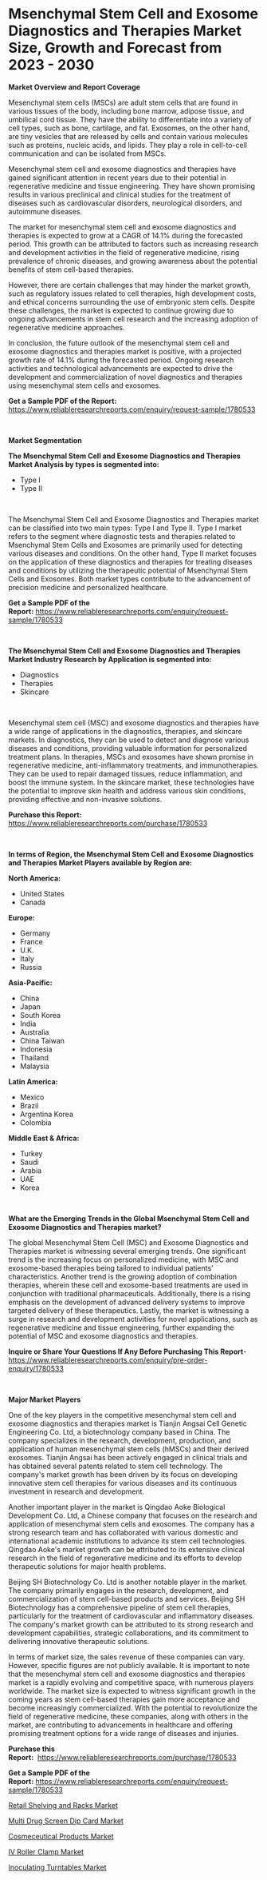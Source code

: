 <p><h1>Msenchymal Stem Cell and Exosome Diagnostics and Therapies Market Size, Growth and Forecast from 2023 - 2030</h1></p><p><strong>Market Overview and Report Coverage</strong></p>
<p><p>Mesenchymal stem cells (MSCs) are adult stem cells that are found in various tissues of the body, including bone marrow, adipose tissue, and umbilical cord tissue. They have the ability to differentiate into a variety of cell types, such as bone, cartilage, and fat. Exosomes, on the other hand, are tiny vesicles that are released by cells and contain various molecules such as proteins, nucleic acids, and lipids. They play a role in cell-to-cell communication and can be isolated from MSCs.</p><p>Mesenchymal stem cell and exosome diagnostics and therapies have gained significant attention in recent years due to their potential in regenerative medicine and tissue engineering. They have shown promising results in various preclinical and clinical studies for the treatment of diseases such as cardiovascular disorders, neurological disorders, and autoimmune diseases.</p><p>The market for mesenchymal stem cell and exosome diagnostics and therapies is expected to grow at a CAGR of 14.1% during the forecasted period. This growth can be attributed to factors such as increasing research and development activities in the field of regenerative medicine, rising prevalence of chronic diseases, and growing awareness about the potential benefits of stem cell-based therapies.</p><p>However, there are certain challenges that may hinder the market growth, such as regulatory issues related to cell therapies, high development costs, and ethical concerns surrounding the use of embryonic stem cells. Despite these challenges, the market is expected to continue growing due to ongoing advancements in stem cell research and the increasing adoption of regenerative medicine approaches.</p><p>In conclusion, the future outlook of the mesenchymal stem cell and exosome diagnostics and therapies market is positive, with a projected growth rate of 14.1% during the forecasted period. Ongoing research activities and technological advancements are expected to drive the development and commercialization of novel diagnostics and therapies using mesenchymal stem cells and exosomes.</p></p>
<p><strong>Get a Sample PDF of the Report:</strong> <a href="https://www.reliableresearchreports.com/enquiry/request-sample/1780533">https://www.reliableresearchreports.com/enquiry/request-sample/1780533</a></p>
<p>&nbsp;</p>
<p><strong>Market Segmentation</strong></p>
<p><strong>The Msenchymal Stem Cell and Exosome Diagnostics and Therapies Market Analysis by types is segmented into:</strong></p>
<p><ul><li>Type I</li><li>Type II</li></ul></p>
<p>&nbsp;</p>
<p><p>The Msenchymal Stem Cell and Exosome Diagnostics and Therapies market can be classified into two main types: Type I and Type II. Type I market refers to the segment where diagnostic tests and therapies related to Msenchymal Stem Cells and Exosomes are primarily used for detecting various diseases and conditions. On the other hand, Type II market focuses on the application of these diagnostics and therapies for treating diseases and conditions by utilizing the therapeutic potential of Msenchymal Stem Cells and Exosomes. Both market types contribute to the advancement of precision medicine and personalized healthcare.</p></p>
<p><strong>Get a Sample PDF of the Report:</strong>&nbsp;<a href="https://www.reliableresearchreports.com/enquiry/request-sample/1780533">https://www.reliableresearchreports.com/enquiry/request-sample/1780533</a></p>
<p>&nbsp;</p>
<p><strong>The Msenchymal Stem Cell and Exosome Diagnostics and Therapies Market Industry Research by Application is segmented into:</strong></p>
<p><ul><li>Diagnostics</li><li>Therapies</li><li>Skincare</li></ul></p>
<p>&nbsp;</p>
<p><p>Mesenchymal stem cell (MSC) and exosome diagnostics and therapies have a wide range of applications in the diagnostics, therapies, and skincare markets. In diagnostics, they can be used to detect and diagnose various diseases and conditions, providing valuable information for personalized treatment plans. In therapies, MSCs and exosomes have shown promise in regenerative medicine, anti-inflammatory treatments, and immunotherapies. They can be used to repair damaged tissues, reduce inflammation, and boost the immune system. In the skincare market, these technologies have the potential to improve skin health and address various skin conditions, providing effective and non-invasive solutions.</p></p>
<p><strong>Purchase this Report:</strong>&nbsp; <a href="https://www.reliableresearchreports.com/purchase/1780533">https://www.reliableresearchreports.com/purchase/1780533</a></p>
<p>&nbsp;</p>
<p><strong>In terms of Region, the Msenchymal Stem Cell and Exosome Diagnostics and Therapies Market Players available by Region are:</strong></p>
<p>
    <p> <strong> North America: </strong>
        <ul>
            <li>United States</li>
            <li>Canada</li>
        </ul>
        </p> 
    <p> <strong> Europe: </strong>
        <ul>
            <li>Germany</li>
            <li>France</li>
            <li>U.K.</li>
            <li>Italy</li>
            <li>Russia</li>
        </ul>
        </p> 
    <p> <strong> Asia-Pacific: </strong>
        <ul>
            <li>China</li>
            <li>Japan</li>
            <li>South Korea</li>
            <li>India</li>
            <li>Australia</li>
            <li>China Taiwan</li>
            <li>Indonesia</li>
            <li>Thailand</li>
            <li>Malaysia</li>
        </ul>
        </p> 
    <p> <strong> Latin America: </strong>
        <ul>
            <li>Mexico</li>
            <li>Brazil</li>
            <li>Argentina Korea</li>
            <li>Colombia</li>
        </ul>
        </p> 
    <p> <strong> Middle East & Africa: </strong>
        <ul>
            <li>Turkey</li>
            <li>Saudi</li>
            <li>Arabia</li>
            <li>UAE</li>
            <li>Korea</li>
        </ul>
    </p>
    </p>
<p>&nbsp;</p>
<p><strong>What are the Emerging Trends in the Global Msenchymal Stem Cell and Exosome Diagnostics and Therapies market?</strong></p>
<p><p>The global Mesenchymal Stem Cell (MSC) and Exosome Diagnostics and Therapies market is witnessing several emerging trends. One significant trend is the increasing focus on personalized medicine, with MSC and exosome-based therapies being tailored to individual patients' characteristics. Another trend is the growing adoption of combination therapies, wherein these cell and exosome-based treatments are used in conjunction with traditional pharmaceuticals. Additionally, there is a rising emphasis on the development of advanced delivery systems to improve targeted delivery of these therapeutics. Lastly, the market is witnessing a surge in research and development activities for novel applications, such as regenerative medicine and tissue engineering, further expanding the potential of MSC and exosome diagnostics and therapies.</p></p>
<p><strong>Inquire or Share Your Questions If Any Before Purchasing This Report</strong>- <a href="https://www.reliableresearchreports.com/enquiry/pre-order-enquiry/1780533">https://www.reliableresearchreports.com/enquiry/pre-order-enquiry/1780533</a></p>
<p>&nbsp;</p>
<p><strong>Major Market Players</strong></p>
<p><p>One of the key players in the competitive mesenchymal stem cell and exosome diagnostics and therapies market is Tianjin Angsai Cell Genetic Engineering Co. Ltd, a biotechnology company based in China. The company specializes in the research, development, production, and application of human mesenchymal stem cells (hMSCs) and their derived exosomes. Tianjin Angsai has been actively engaged in clinical trials and has obtained several patents related to stem cell technology. The company's market growth has been driven by its focus on developing innovative stem cell therapies for various diseases and its continuous investment in research and development.</p><p>Another important player in the market is Qingdao Aoke Biological Development Co. Ltd, a Chinese company that focuses on the research and application of mesenchymal stem cells and exosomes. The company has a strong research team and has collaborated with various domestic and international academic institutions to advance its stem cell technologies. Qingdao Aoke's market growth can be attributed to its extensive clinical research in the field of regenerative medicine and its efforts to develop therapeutic solutions for major health problems.</p><p>Beijing SH Biotechnology Co. Ltd is another notable player in the market. The company primarily engages in the research, development, and commercialization of stem cell-based products and services. Beijing SH Biotechnology has a comprehensive pipeline of stem cell therapies, particularly for the treatment of cardiovascular and inflammatory diseases. The company's market growth can be attributed to its strong research and development capabilities, strategic collaborations, and its commitment to delivering innovative therapeutic solutions.</p><p>In terms of market size, the sales revenue of these companies can vary. However, specific figures are not publicly available. It is important to note that the mesenchymal stem cell and exosome diagnostics and therapies market is a rapidly evolving and competitive space, with numerous players worldwide. The market size is expected to witness significant growth in the coming years as stem cell-based therapies gain more acceptance and become increasingly commercialized. With the potential to revolutionize the field of regenerative medicine, these companies, along with others in the market, are contributing to advancements in healthcare and offering promising treatment options for a wide range of diseases and injuries.</p></p>
<p><strong>Purchase this Report:</strong>&nbsp;&nbsp;<a href="https://www.reliableresearchreports.com/purchase/1780533">https://www.reliableresearchreports.com/purchase/1780533</a></p>
<p></p>
<p><strong>Get a Sample PDF of the Report:</strong>&nbsp;<a href="https://www.reliableresearchreports.com/enquiry/request-sample/1780533">https://www.reliableresearchreports.com/enquiry/request-sample/1780533</a></p>
<p><p><a href="https://medium.com/@emerylittle2023/retail-shelving-and-racks-market-trends-and-market-analysis-forecasted-for-period-2023-2030-d73e16a9ffa3">Retail Shelving and Racks Market</a></p><p><a href="https://github.com/deliacustodio40/Market-Research-Report-List-1/blob/main/multi-drug-screen-dip-card-market.md">Multi Drug Screen Dip Card Market</a></p><p><a href="https://medium.com/@aliwilldvm/cosmeceutical-products-market-trends-forecast-and-competitive-analysis-to-2030-b327c56dcc75">Cosmeceutical Products Market</a></p><p><a href="https://www.linkedin.com/pulse/iv-roller-clamp-market-share-amp-new-trends-analysis-report-plaze/">IV Roller Clamp Market</a></p><p><a href="https://www.linkedin.com/pulse/inoculating-turntables-market-size-share-amp-trends-analysis-g35te/">Inoculating Turntables Market</a></p></p>